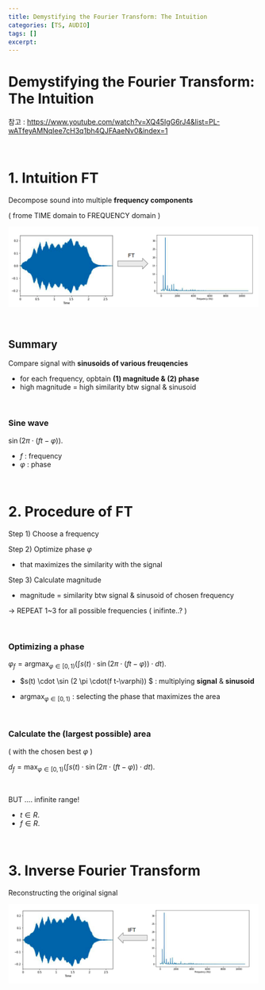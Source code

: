 ```yaml
---
title: Demystifying the Fourier Transform: The Intuition
categories: [TS, AUDIO]
tags: []
excerpt: 
---
```


<script src="https://cdn.mathjax.org/mathjax/latest/MathJax.js?config=TeX-AMS-MML_HTMLorMML" type="text/javascript"></script>

# Demystifying the Fourier Transform: The Intuition

참고 : https://www.youtube.com/watch?v=XQ45IgG6rJ4&list=PL-wATfeyAMNqIee7cH3q1bh4QJFAaeNv0&index=1

<br>

# 1. Intuition FT

Decompose sound into multiple **frequency components**

( frome TIME domain to FREQUENCY domain )

![figure2](/assets/img/audio/img23.png)

<br>

## Summary

Compare signal with **sinusoids of various freuqencies**

- for each frequency, opbtain **(1) magnitude & (2) phase**
- high magnitude = high similarity btw signal & sinusoid

<br>

### Sine wave

$\sin (2 \pi \cdot(f t-\varphi))$.

- $f$ : frequency
- $\varphi$ : phase

<br>

# 2. Procedure of FT

Step 1) Choose a frequency

Step 2) Optimize phase $\varphi$

- that maximizes the similarity with the signal

Step 3) Calculate magnitude

- magnitude = similarity btw signal & sinusoid of chosen frequency

$\rightarrow$ REPEAT 1~3 for all possible frequencies ( inifinte..? )

<br>

### Optimizing a phase

$\varphi_f=\operatorname{argmax}_{\varphi \in[0,1)}\left(\int s(t) \cdot \sin (2 \pi \cdot(f t-\varphi)) \cdot d t\right)$.

- $s(t) \cdot \sin (2 \pi \cdot(f t-\varphi)) $ : multiplying **signal** & **sinusoid**

- $\operatorname{argmax}_{\varphi \in[0,1)}$ : selecting the phase that maximizes the area

<br>

### Calculate the (largest possible) area

( with the chosen best $\varphi$ )

$d_f=\max _{\varphi \in[0,1)}\left(\int s(t) \cdot \sin (2 \pi \cdot(f t-\varphi)) \cdot d t\right)$.

<br>

BUT .... infinite range!

- $t \in R$.
- $f \in R$.

<br>

# 3. Inverse Fourier Transform

Reconstructing the original signal

![figure2](/assets/img/audio/img24.png)
